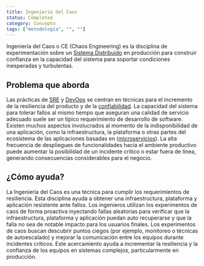 ```yaml
---
title: Ingeniería del Caos 
status: Completed
category: Concepto
tags: ["metodología", "", ""]
---
```


Ingeniería del Caos o CE (Chaos Engineering) es la disciplina de experimentación sobre un [Sistema Distribuido](/es/distributed-systems/) en producción
para construir confianza en la capacidad del sistema para soportar condiciones inesperadas y turbulentas.

## Problema que aborda

Las prácticas de [SRE](/es/site-reliability-engineering/) y [DevOps](/es/devops/) se centran en
técnicas para el incremento de la resiliencia del producto y de la [confiabilidad](/es/reliability/).
La capacidad del sistema para tolerar fallos al mismo tiempo que aseguran una calidad de servicio adecuado
suele ser un típico requerimiento de desarrollo de software.
Existen muchos aspectos involucrados al momento de la indisponibilidad de una aplicación,
como la infraestructura, la plataforma o otras partes del ecosistema de las aplicaciones basadas en ([microservicios](/es/microservices/)).
La alta frecuencia de despliegues de funcionalidades hacia el ambiente productivo puede
aumentar la posibilidad de un incidente crítico o estar fuera de línea,
generando consecuencias considerables para el negocio.

## ¿Cómo ayuda?

La Ingeniería del Caos es una técnica para cumplir los requerimientos de resiliencia.
Esta disciplina ayuda a obtener una infraestructura, plataforma y aplicación resistente ante fallos.
Los ingenieros utilizan los experimentos de caos de forma proactiva inyectando fallas aleatorias
para verificar que la infraestructura, plataforma y aplicación puedan auto recuperarse y que la falla no sea de notable impacto para los usuarios finales.
Los experimentos de caos buscan descubrir puntos ciegos
(por ejemplo, monitoreo o técnicas de autoescalado) y mejorar la comunicación entre los equipos durante incidentes críticos.
Este acercamiento ayuda a incrementar la resiliencia y la confianza de los equipos en sistemas complejos, particularmente en producción.
